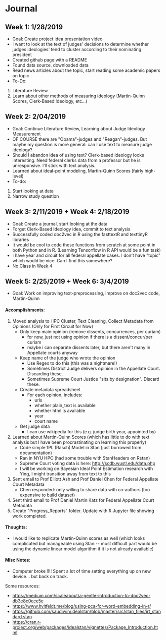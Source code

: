 # Journal 

## Week 1: 1/28/2019

- Goal: Create project idea presentation video
- I want to look at the text of judges' decisions to determine whether judges ideologies' tend to cluster according to their nominating president
- Created github page with a README
- Found data source, downloaded data
- Read news articles about the topic, start reading some academic papers on topic
- To-Do:
1. Literature Review
2. Learn about other methods of measuring ideology (Martin-Quinn Scores, Clerk-Based Ideology, etc...)

## Week 2: 2/04/2019

- Goal: Continue Literature Review, Learning about Judge Ideology Measurement
- OF COURSE there are "Obama"-judges and "Reagan"-judges. But maybe my question is more general: can I use text to measure judge ideology?
- Should I abandon idea of using text? Clerk-based ideology looks interesting. Need federal clerks data from a professor but he is unresponsive. I'll stick with text analysis.
- Learned about ideal-point modeling, Martin-Quinn Scores (fairly high-level)
- To-do:
1. Start looking at data
2. Narrow study question

## Week 3: 2/11/2019 + Week 4: 2/18/2019

- Goal: Create a journal, start looking at the data
- Forget Clerk-Based Ideology idea, commit to text analysis
- Successfully coded doc2vec in R using the fasttextR and texttinyR libraries
- It would be cool to code these functions from scratch at some point in both Python and in R. (Learning Tensorflow in R API would be a fun task) 
- I have year and circuit for all federal appellate cases. I don't have "topic" which would be nice. Can I find this somewhere?
- No Class in Week 4

## Week 5: 2/25/2019 + Week 6: 3/4/2019

- Goal: Work on improving text-preprocessing, improve on doc2vec code, Martin-Quinn

#### Accomplishments:

1. Moved analysis to HPC Cluster, Text Cleaning, Collect Metadata from Opinions (Only for First Circuit for Now)
    - Only keep main opinion (remove dissents, concurrences, per curiam)
        - for now, just not using opinion if there is a dissent/concur/per curiam
        - maybe i can separate dissents later, but there aren't many in Appellate courts anyway
    - Keep name of the judge who wrote the opinion
        - Use Regex to do this (this was a nightmare!)
        - Sometimes District Judge delivers opinion in the Appellate Court. Discarding these.
        - Sometimes Supreme Court Justice "sits by designation". Discard these.
    - Create metadata spreadsheet
        - For each opinion, includes:
            - urls
            - whether plain_text is available
            - whether html is available
            - year
            - court name
    - Get judge data
        - I can use wikipedia for this (e.g. judge birth year, appointed by)
2. Learned about Martin-Quinn Scores (which has little to do with text analysis but I have been procrastinating on learning this properly)
	- Code simple 1PL (Rasch) Model in Stan (just borrowed from documentation)
	- Ran in NYU HPC (had some trouble with StanHeaders on Rstan)
	- Supreme Court voting data is here: http://scdb.wustl.edu/data.php
    - I will be working on Bayesian Ideal Point Estimation research with Ying, I might transition away from text to this
3. Sent email to Prof Elliott Ash and Prof Daniel Chen for Federal Appellate Court Metadata
	- Chen responded: only willing to share data with co-authors (too expensive to build dataset)
4. Sent third email to Prof Daniel Martin Katz for Federal Appellate Court Metadata
5. Create "Progress_Reports" folder. Update with R Jupyter file showing work completed. 


#### Thoughts:
- I would like to replicate Martin-Quinn scores as well (which looks complicated but manageable using Stan -- most difficult part would be using the dynamic linear model algorithm if it is not already available)

#### Misc Notes:
- Computer broke !!!! Spent a lot of time setting everything up on new device... but back on track.

Some resources:
- https://medium.com/scaleabout/a-gentle-introduction-to-doc2vec-db3e8c0cce5e
- https://www.hvitfeldt.me/blog/using-pca-for-word-embedding-in-r/
- https://github.com/saudiwin/idealstan/blob/master/src/stan_files/irt_standard.stan
- https://cran.r-project.org/web/packages/idealstan/vignettes/Package_Introduction.html



